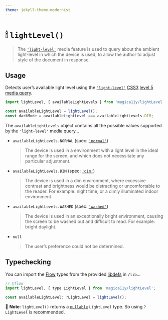```yaml
---
theme: jekyll-theme-modernist
---
```


# 🕯 `lightLevel()`

> The [`'light-level'`](https://drafts.csswg.org/mediaqueries-5/#light-level) media feature is used to query about the ambient light-level in which the device is used, to allow the author to adjust style of the document in response.

## ️️Usage

Detects user’s available light level using the [`'light-level'`](https://drafts.csswg.org/mediaqueries-5/#light-level) [CSS3](https://developer.mozilla.org/en-US/docs/Web/CSS/CSS3) [level 5](https://drafts.csswg.org/mediaqueries-5) [media query](https://developer.mozilla.org/en-US/docs/Web/CSS/Media_Queries).

```js
import lightLevel, { availableLightLevels } from 'magica11y/lightLevel';

const availableLightLevel = lightLevel();
const darkMode = availableLightLevel === availableLightLevels.DIM;
```

The `availableLightLevels` object contains all the possible values supported by the `'light-level'` media query…

* `availableLightLevels.NORMAL` (spec: [`'normal'`](https://drafts.csswg.org/mediaqueries-5/#valdef-media-light-level-normal))
  > The device is used in a environment with a light level in the ideal range for the screen, and which does not necessitate any particular adjustment.
* `availableLightLevels.DIM` (spec: [`'dim'`](https://drafts.csswg.org/mediaqueries-5/#valdef-media-light-level-dim))
  > The device is used in a dim environment, where excessive contrast and brightness would be distracting or uncomfortable to the reader. For example: night time, or a dimly illuminated indoor environment.
* `availableLightLevels.WASHED` (spec: [`'washed'`](https://drafts.csswg.org/mediaqueries-5/#valdef-media-light-level-washed))
  > The device is used in an exceptionally bright environment, causing the screen to be washed out and difficult to read. For example: bright daylight.
* `null`
  > The user’s preference could not be determined.

## Typechecking

You can import the [Flow](https://flow.org) types from the provided [libdefs](https://flow.org/en/docs/libdefs) in `/lib`…

```js
// @flow
import lightLevel, { type LightLevel } from 'magica11y/lightLevel';

const availableLightLevel: ?LightLevel = lightLevel();
```

🎩 **Note**: `lightLevel()` returns a [`nullable`](https://flow.org/en/docs/types/primitives/#toc-null-and-void) `LightLevel` type. So using `?LightLevel` is recommended.
